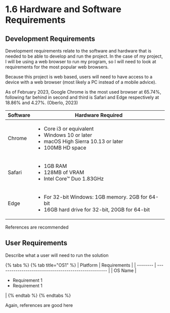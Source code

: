 # 1.6 Hardware and Software Requirements

## Development Requirements

Development requirements relate to the software and hardware that is needed to be able to develop and run the project. In the case of my project, I will be using a web browser to run my program, so I will need to look at requirements for the most popular web browsers.&#x20;

Because this project is web based, users will need to have access to a device with a web browser (most likely a PC instead of a mobile advice).

As of February 2023, Google Chrome is the most used browser at 65.74%, following far behind in second and third is Safari and Edge respectively at 18.86% and 4.27%. (Oberlo, 2023)

| Software | Hardware Required                                                                                                                   |
| -------- | ----------------------------------------------------------------------------------------------------------------------------------- |
| Chrome   | <ul><li>Core i3 or equivalent</li><li>Windows 10 or later</li><li>macOS High Sierra 10.13 or later</li><li>100MB HD space</li></ul> |
| Safari   | <ul><li>1GB RAM</li><li>128MB of VRAM</li><li>Intel Core™ Duo 1.83GHz</li></ul>                                                     |
| Edge     | <ul><li>For 32-bit Windows: 1GB memory. 2GB for 64-bit</li><li>16GB hard drive for 32-bit, 20GB for 64-bit</li></ul>                |

References are recommended

## User Requirements

Describe what a user will need to run the solution

{% tabs %}
{% tab title="OS1" %}
| Platform | Requirements                                          |
| -------- | ----------------------------------------------------- |
| OS Name  | <ul><li>Requirement 1</li><li>Requirement 1</li></ul> |
{% endtab %}
{% endtabs %}

Again, references are good here
